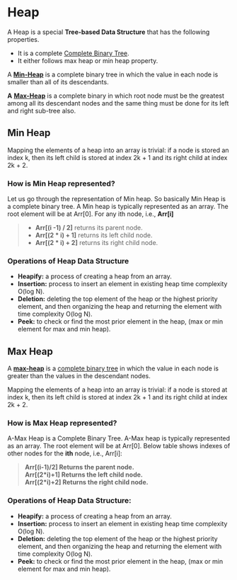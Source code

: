 # Heap
A Heap is a special ****Tree-based Data Structure**** that has the following properties.

- It is a complete [Complete Binary Tree](https://www.geeksforgeeks.org/complete-binary-tree/).
- It either follows max heap or min heap property.

A [****Min-Heap****](https://www.geeksforgeeks.org/introduction-to-min-heap-data-structure/) is a complete binary tree in which the value in each node is smaller than all of its descendants.

****A**** [****Max-Heap****](https://www.geeksforgeeks.org/introduction-to-max-heap-data-structure/) is a complete binary in which root node must be the greatest among all its descendant nodes and the same thing must be done for its left and right sub-tree also.

## Min Heap

Mapping the elements of a heap into an array is trivial: if a node is stored an index k, then its left child is stored at index 2k + 1 and its right child at index 2k + 2.

### How is Min Heap represented?
Let us go through the representation of Min heap. So basically Min Heap is a complete binary tree. A Min heap is typically represented as an array. The root element will be at Arr[0]. For any ith node, i.e., ****Arr[i]**** 

> - ****Arr[(i -1) / 2]**** returns its parent node.
> - ****Arr[(2 * i) + 1]**** returns its left child node.
> - ****Arr[(2 * i) + 2]**** returns its right child node.

### Operations of Heap Data Structure

- ****Heapify:**** a process of creating a heap from an array.
- ****Insertion:**** process to insert an element in existing heap time complexity O(log N).
- ****Deletion:**** deleting the top element of the heap or the highest priority element, and then organizing the heap and returning the element with time complexity O(log N).
- ****Peek:**** to check or find the most prior element in the heap, (max or min element for max and min heap).

## Max Heap
A [****max-heap****](https://www.geeksforgeeks.org/introduction-to-max-heap-data-structure/) is a [complete binary tree](https://www.geeksforgeeks.org/complete-binary-tree/) in which the value in each node is greater than the values in the descendant nodes.

Mapping the elements of a heap into an array is trivial: if a node is stored at index k, then its left child is stored at index 2k + 1 and its right child at index 2k + 2.

### How is Max Heap represented?
A-Max Heap is a Complete Binary Tree. A-Max heap is typically represented as an array. The root element will be at Arr[0]. Below table shows indexes of other nodes for the ****ith**** node, i.e., Arr[i]: 

> __Arr[(i-1)/2] Returns the parent node.__   
> __Arr[(2*i)+1] Returns the left child node.__   
> __Arr[(2*i)+2] Returns the right child node.__

### Operations of Heap Data Structure:

- ****Heapify:**** a process of creating a heap from an array.
- ****Insertion:**** process to insert an element in existing heap time complexity O(log N).
- ****Deletion:**** deleting the top element of the heap or the highest priority element, and then organizing the heap and returning the element with time complexity O(log N).
- ****Peek:**** to check or find the most prior element in the heap, (max or min element for max and min heap).

